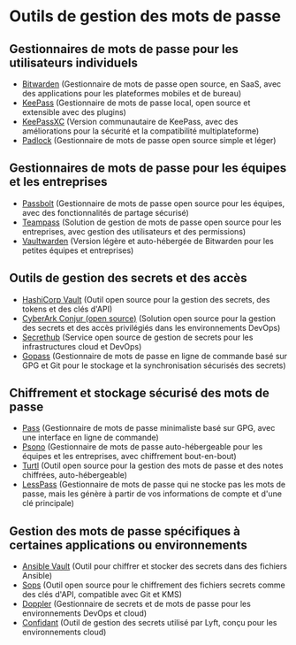 # Outils de gestion des mots de passe

## Gestionnaires de mots de passe pour les utilisateurs individuels
  - [Bitwarden](https://bitwarden.com/) (Gestionnaire de mots de passe open source, en SaaS, avec des applications pour les plateformes mobiles et de bureau)
  - [KeePass](https://keepass.info/) (Gestionnaire de mots de passe local, open source et extensible avec des plugins)
  - [KeePassXC](https://keepassxc.org/) (Version communautaire de KeePass, avec des améliorations pour la sécurité et la compatibilité multiplateforme)
  - [Padlock](https://padlock.io/) (Gestionnaire de mots de passe open source simple et léger)

## Gestionnaires de mots de passe pour les équipes et les entreprises
  - [Passbolt](https://www.passbolt.com/) (Gestionnaire de mots de passe open source pour les équipes, avec des fonctionnalités de partage sécurisé)
  - [Teampass](http://teampass.net/) (Solution de gestion de mots de passe open source pour les entreprises, avec gestion des utilisateurs et des permissions)
  - [Vaultwarden](https://github.com/dani-garcia/vaultwarden) (Version légère et auto-hébergée de Bitwarden pour les petites équipes et entreprises)

## Outils de gestion des secrets et des accès
  - [HashiCorp Vault](https://www.vaultproject.io/) (Outil open source pour la gestion des secrets, des tokens et des clés d'API)
  - [CyberArk Conjur (open source)](https://www.conjur.org/) (Solution open source pour la gestion des secrets et des accès privilégiés dans les environnements DevOps)
  - [Secrethub](https://secrethub.io/) (Service open source de gestion de secrets pour les infrastructures cloud et DevOps)
  - [Gopass](https://www.gopass.pw/) (Gestionnaire de mots de passe en ligne de commande basé sur GPG et Git pour le stockage et la synchronisation sécurisés des secrets)

## Chiffrement et stockage sécurisé des mots de passe
  - [Pass](https://www.passwordstore.org/) (Gestionnaire de mots de passe minimaliste basé sur GPG, avec une interface en ligne de commande)
  - [Psono](https://psono.com/) (Gestionnaire de mots de passe auto-hébergeable pour les équipes et les entreprises, avec chiffrement bout-en-bout)
  - [Turtl](https://turtlapp.com/) (Outil open source pour la gestion des mots de passe et des notes chiffrées, auto-hébergeable)
  - [LessPass](https://lesspass.com/) (Gestionnaire de mots de passe qui ne stocke pas les mots de passe, mais les génère à partir de vos informations de compte et d'une clé principale)

## Gestion des mots de passe spécifiques à certaines applications ou environnements
  - [Ansible Vault](https://docs.ansible.com/ansible/latest/user_guide/vault.html) (Outil pour chiffrer et stocker des secrets dans des fichiers Ansible)
  - [Sops](https://github.com/mozilla/sops) (Outil open source pour le chiffrement des fichiers secrets comme des clés d'API, compatible avec Git et KMS)
  - [Doppler](https://www.doppler.com/) (Gestionnaire de secrets et de mots de passe pour les environnements DevOps et cloud)
  - [Confidant](https://github.com/lyft/confidant) (Outil de gestion des secrets utilisé par Lyft, conçu pour les environnements cloud)

